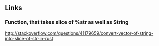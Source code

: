 ## Links

### Function, that takes slice of %str as well as String
http://stackoverflow.com/questions/41179659/convert-vector-of-string-into-slice-of-str-in-rust

